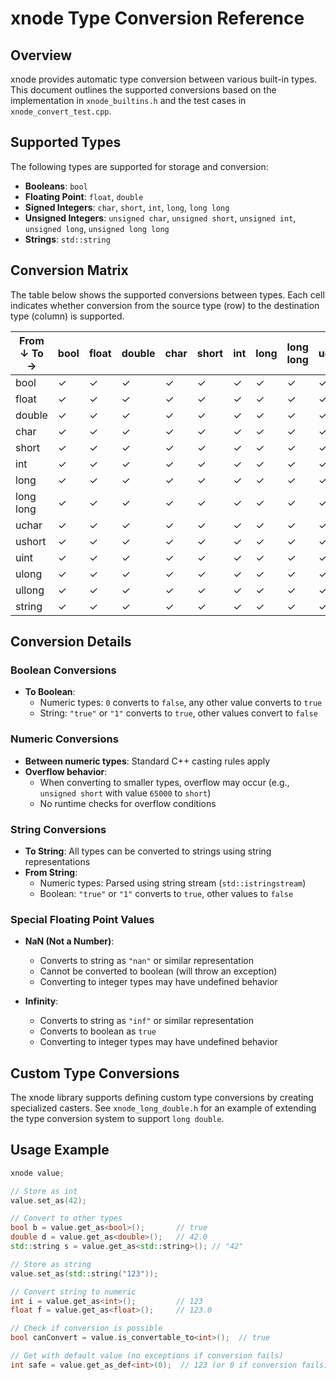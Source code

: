 # xnode Type Conversion Reference

## Overview

xnode provides automatic type conversion between various built-in types. This document outlines the supported conversions based on the implementation in `xnode_builtins.h` and the test cases in `xnode_convert_test.cpp`.

## Supported Types

The following types are supported for storage and conversion:

- **Booleans**: `bool`
- **Floating Point**: `float`, `double`
- **Signed Integers**: `char`, `short`, `int`, `long`, `long long`
- **Unsigned Integers**: `unsigned char`, `unsigned short`, `unsigned int`, `unsigned long`, `unsigned long long`
- **Strings**: `std::string`

## Conversion Matrix

The table below shows the supported conversions between types. Each cell indicates whether conversion from the source type (row) to the destination type (column) is supported.

| From ↓ To → | bool | float | double | char | short | int | long | long long | uchar | ushort | uint | ulong | ullong | string |
|-------------|------|-------|--------|------|-------|-----|------|-----------|-------|--------|------|-------|--------|--------|
| bool        | ✓    | ✓     | ✓      | ✓    | ✓     | ✓   | ✓    | ✓         | ✓     | ✓      | ✓    | ✓     | ✓      | ✓      |
| float       | ✓    | ✓     | ✓      | ✓    | ✓     | ✓   | ✓    | ✓         | ✓     | ✓      | ✓    | ✓     | ✓      | ✓      |
| double      | ✓    | ✓     | ✓      | ✓    | ✓     | ✓   | ✓    | ✓         | ✓     | ✓      | ✓    | ✓     | ✓      | ✓      |
| char        | ✓    | ✓     | ✓      | ✓    | ✓     | ✓   | ✓    | ✓         | ✓     | ✓      | ✓    | ✓     | ✓      | ✓      |
| short       | ✓    | ✓     | ✓      | ✓    | ✓     | ✓   | ✓    | ✓         | ✓     | ✓      | ✓    | ✓     | ✓      | ✓      |
| int         | ✓    | ✓     | ✓      | ✓    | ✓     | ✓   | ✓    | ✓         | ✓     | ✓      | ✓    | ✓     | ✓      | ✓      |
| long        | ✓    | ✓     | ✓      | ✓    | ✓     | ✓   | ✓    | ✓         | ✓     | ✓      | ✓    | ✓     | ✓      | ✓      |
| long long   | ✓    | ✓     | ✓      | ✓    | ✓     | ✓   | ✓    | ✓         | ✓     | ✓      | ✓    | ✓     | ✓      | ✓      |
| uchar       | ✓    | ✓     | ✓      | ✓    | ✓     | ✓   | ✓    | ✓         | ✓     | ✓      | ✓    | ✓     | ✓      | ✓      |
| ushort      | ✓    | ✓     | ✓      | ✓    | ✓     | ✓   | ✓    | ✓         | ✓     | ✓      | ✓    | ✓     | ✓      | ✓      |
| uint        | ✓    | ✓     | ✓      | ✓    | ✓     | ✓   | ✓    | ✓         | ✓     | ✓      | ✓    | ✓     | ✓      | ✓      |
| ulong       | ✓    | ✓     | ✓      | ✓    | ✓     | ✓   | ✓    | ✓         | ✓     | ✓      | ✓    | ✓     | ✓      | ✓      |
| ullong      | ✓    | ✓     | ✓      | ✓    | ✓     | ✓   | ✓    | ✓         | ✓     | ✓      | ✓    | ✓     | ✓      | ✓      |
| string      | ✓    | ✓     | ✓      | ✓    | ✓     | ✓   | ✓    | ✓         | ✓     | ✓      | ✓    | ✓     | ✓      | ✓      |

## Conversion Details

### Boolean Conversions

- **To Boolean**:
  - Numeric types: `0` converts to `false`, any other value converts to `true`
  - String: `"true"` or `"1"` converts to `true`, other values convert to `false`

### Numeric Conversions

- **Between numeric types**: Standard C++ casting rules apply
- **Overflow behavior**: 
  - When converting to smaller types, overflow may occur (e.g., `unsigned short` with value `65000` to `short`)
  - No runtime checks for overflow conditions

### String Conversions

- **To String**: All types can be converted to strings using string representations
- **From String**:
  - Numeric types: Parsed using string stream (`std::istringstream`)
  - Boolean: `"true"` or `"1"` converts to `true`, other values to `false`

### Special Floating Point Values

- **NaN (Not a Number)**:
  - Converts to string as `"nan"` or similar representation
  - Cannot be converted to boolean (will throw an exception)
  - Converting to integer types may have undefined behavior

- **Infinity**:
  - Converts to string as `"inf"` or similar representation
  - Converts to boolean as `true`
  - Converting to integer types may have undefined behavior

## Custom Type Conversions

The xnode library supports defining custom type conversions by creating specialized casters. See `xnode_long_double.h` for an example of extending the type conversion system to support `long double`.

## Usage Example

```cpp
xnode value;

// Store as int
value.set_as(42);

// Convert to other types
bool b = value.get_as<bool>();       // true
double d = value.get_as<double>();   // 42.0
std::string s = value.get_as<std::string>(); // "42"

// Store as string
value.set_as(std::string("123"));

// Convert string to numeric
int i = value.get_as<int>();         // 123
float f = value.get_as<float>();     // 123.0

// Check if conversion is possible
bool canConvert = value.is_convertable_to<int>();  // true

// Get with default value (no exceptions if conversion fails)
int safe = value.get_as_def<int>(0);  // 123 (or 0 if conversion fails)
```